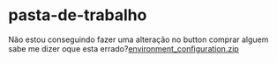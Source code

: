 # pasta-de-trabalho
Não estou conseguindo fazer uma alteração no button comprar alguem sabe me dizer oque esta errado?[environment_configuration.zip](https://github.com/ericson1988/pasta-de-trabalho/files/7245939/environment_configuration.zip)
